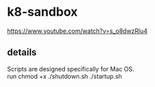 # k8-sandbox
https://www.youtube.com/watch?v=s_o8dwzRlu4
## details
Scripts are designed specifically for Mac OS.\
run chmod +x ./shutdown.sh ./startup.sh